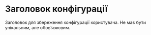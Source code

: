 # Заголовок конфігурації

Заголовок для збереження конфігурації користувача. Не має бути унікальним, але обов’язковим.
